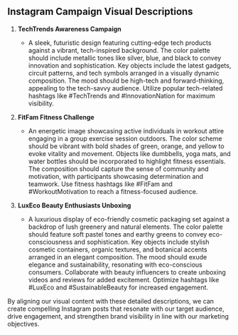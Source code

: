 ## Instagram Campaign Visual Descriptions

1. **TechTrends Awareness Campaign**
   - A sleek, futuristic design featuring cutting-edge tech products against a vibrant, tech-inspired background. The color palette should include metallic tones like silver, blue, and black to convey innovation and sophistication. Key objects include the latest gadgets, circuit patterns, and tech symbols arranged in a visually dynamic composition. The mood should be high-tech and forward-thinking, appealing to the tech-savvy audience. Utilize popular tech-related hashtags like #TechTrends and #InnovationNation for maximum visibility.

2. **FitFam Fitness Challenge**
   - An energetic image showcasing active individuals in workout attire engaging in a group exercise session outdoors. The color scheme should be vibrant with bold shades of green, orange, and yellow to evoke vitality and movement. Objects like dumbbells, yoga mats, and water bottles should be incorporated to highlight fitness essentials. The composition should capture the sense of community and motivation, with participants showcasing determination and teamwork. Use fitness hashtags like #FitFam and #WorkoutMotivation to reach a fitness-focused audience.

3. **LuxEco Beauty Enthusiasts Unboxing**
   - A luxurious display of eco-friendly cosmetic packaging set against a backdrop of lush greenery and natural elements. The color palette should feature soft pastel tones and earthy greens to convey eco-consciousness and sophistication. Key objects include stylish cosmetic containers, organic textures, and botanical accents arranged in an elegant composition. The mood should exude elegance and sustainability, resonating with eco-conscious consumers. Collaborate with beauty influencers to create unboxing videos and reviews for added excitement. Optimize hashtags like #LuxEco and #SustainableBeauty for increased engagement.

By aligning our visual content with these detailed descriptions, we can create compelling Instagram posts that resonate with our target audience, drive engagement, and strengthen brand visibility in line with our marketing objectives.